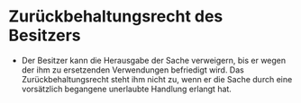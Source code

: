 # Zurückbehaltungsrecht des Besitzers

- Der Besitzer kann die Herausgabe der Sache verweigern, bis er wegen der ihm zu ersetzenden Verwendungen befriedigt wird. Das Zurückbehaltungsrecht steht ihm nicht zu, wenn er die Sache durch eine vorsätzlich begangene unerlaubte Handlung erlangt hat.

